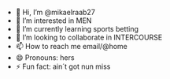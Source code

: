 - 👋 Hi, I’m @mikaelraab27
- 👀 I’m interested in MEN
- 🌱 I’m currently learning sports betting
- 💞️ I’m looking to collaborate in INTERCOURSE
- 📫 How to reach me email/@home
- 😄 Pronouns: hers
- ⚡ Fun fact: ain´t got nun miss

<!---
mikaelraab/mikaelraab is a ✨ special ✨ repository because its `README.md` (this file) appears on your GitHub profile.
You can click the Preview link to take a look at your changes.
--->
